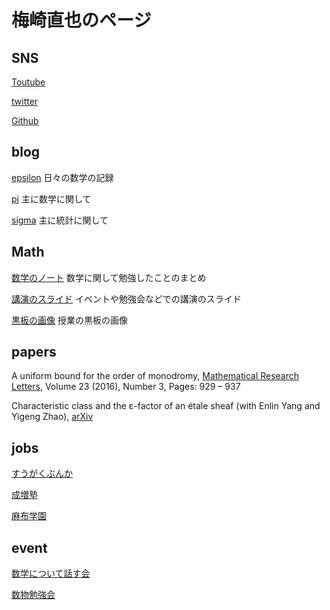 # 梅崎直也のページ

## SNS
[Toutube](https://www.youtube.com/channel/UCtP2OI-4D_AHehTHSILwiSA?view_as=subscriber)

[twitter](https://twitter.com/unaoya)

[Github](https://github.com/unaoya)

## blog
[epsilon](http://unaoya-epsilon.hatenablog.com)
日々の数学の記録

[pi](http://unaoya-pi.hatenablog.com)
主に数学に関して

[sigma](http://unaoya-sigma.hatenadiary.jp)
主に統計に関して

## Math
[数学のノート](https://unaoya.github.io/math_pdf)
数学に関して勉強したことのまとめ

[講演のスライド](https://speakerdeck.com/unaoya)
イベントや勉強会などでの講演のスライド

[黒板の画像](https://unaoya.github.io/subeta)
授業の黒板の画像

## papers
A uniform bound for the order of monodromy, [Mathematical Research Letters](http://intlpress.com/site/pub/pages/journals/items/mrl/content/vols/0023/0003/a016/index.html), Volume 23 (2016), Number 3, Pages: 929 – 937

Characteristic class and the ε-factor of an étale sheaf (with Enlin Yang and Yigeng Zhao), [arXiv](https://arxiv.org/abs/1701.02841)

## jobs
[すうがくぶんか](http://sugakubunka.com)

[成増塾](http://www.narimasujuku.net)

[麻布学園](http://www.azabu-jh.ed.jp)

## event
[数学について話す会](https://unaoya.github.io/event.html)

[数物勉強会](https://note.mu/unaoya/n/n8f5c7c436a23)